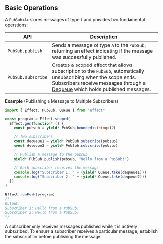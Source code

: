 ## Basic Operations

A `PubSub<A>` stores messages of type `A` and provides two fundamental operations:

| API                | Description                                                                                                                                                                                                                           |
| ------------------ | ------------------------------------------------------------------------------------------------------------------------------------------------------------------------------------------------------------------------------------- |
| `PubSub.publish`   | Sends a message of type `A` to the `PubSub`, returning an effect indicating if the message was successfully published.                                                                                                                |
| `PubSub.subscribe` | Creates a scoped effect that allows subscription to the `PubSub`, automatically unsubscribing when the scope ends. Subscribers receive messages through a [Dequeue](/docs/concurrency/queue/#dequeue) which holds published messages. |

**Example** (Publishing a Message to Multiple Subscribers)

```ts twoslash
import { Effect, PubSub, Queue } from "effect"

const program = Effect.scoped(
  Effect.gen(function* () {
    const pubsub = yield* PubSub.bounded<string>(2)

    // Two subscribers
    const dequeue1 = yield* PubSub.subscribe(pubsub)
    const dequeue2 = yield* PubSub.subscribe(pubsub)

    // Publish a message to the pubsub
    yield* PubSub.publish(pubsub, "Hello from a PubSub!")

    // Each subscriber receives the message
    console.log("Subscriber 1: " + (yield* Queue.take(dequeue1)))
    console.log("Subscriber 2: " + (yield* Queue.take(dequeue2)))
  })
)

Effect.runFork(program)
/*
Output:
Subscriber 1: Hello from a PubSub!
Subscriber 2: Hello from a PubSub!
*/
```

<Aside type="caution" title="Subscribe Before Publishing">
  A subscriber only receives messages published while it is actively
  subscribed. To ensure a subscriber receives a particular message,
  establish the subscription before publishing the message.
</Aside>
